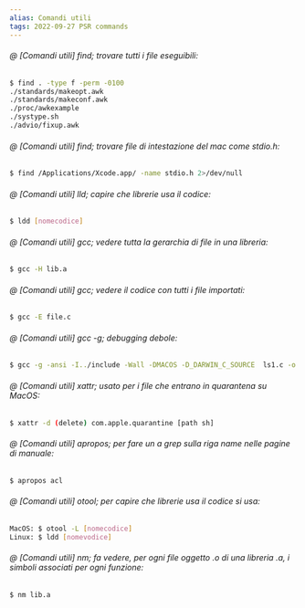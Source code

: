 ```yaml
---
alias: Comandi utili
tags: 2022-09-27 PSR commands
---
```


###### @ [Comandi utili] find; trovare tutti i file eseguibili:
```bash
$ find . -type f -perm -0100
./standards/makeopt.awk
./standards/makeconf.awk
./proc/awkexample
./systype.sh
./advio/fixup.awk
```




###### @ [Comandi utili] find; trovare file di intestazione del mac come stdio.h:
```bash
$ find /Applications/Xcode.app/ -name stdio.h 2>/dev/null
```





###### @ [Comandi utili] lld; capire che librerie usa il codice:
```bash
$ ldd [nomecodice]
```





###### @ [Comandi utili] gcc; vedere tutta la gerarchia di file in una libreria:
```bash
$ gcc -H lib.a
```




###### @ [Comandi utili] gcc; vedere il codice con tutti i file importati:
```bash
$ gcc -E file.c
```



###### @ [Comandi utili] gcc -g; debugging debole:
```bash
$ gcc -g -ansi -I../include -Wall -DMACOS -D_DARWIN_C_SOURCE  ls1.c -o ls1  -L../lib -lapue
```




###### @ [Comandi utili] xattr; usato per i file che entrano in quarantena su MacOS:
```bash
$ xattr -d (delete) com.apple.quarantine [path sh]
```





###### @ [Comandi utili] apropos; per fare un a grep sulla riga name nelle pagine di manuale:
```bash
$ apropos acl
```




###### @ [Comandi utili] otool; per capire che librerie usa il codice si usa:
```bash
MacOS: $ otool -L [nomecodice]
Linux: $ ldd [nomevodice]
```




###### @ [Comandi utili] nm; fa vedere, per ogni file oggetto .o di una libreria .a, i simboli associati per ogni funzione:
```bash
$ nm lib.a
```